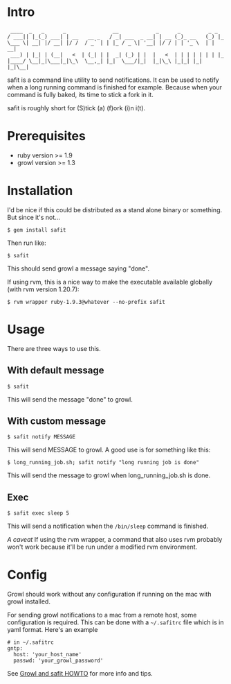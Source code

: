 # Intro
     ____  _   _      _               __            _      _         _ _
    / ___|| |_(_) ___| | __   __ _   / _| ___  _ __| | __ (_)_ __   (_) |_
    \___ \| __| |/ __| |/ /  / _` | | |_ / _ \| '__| |/ / | | '_ \  | | __|
     ___) | |_| | (__|   <  | (_| | |  _| (_) | |  |   <  | | | | | | | |_
    |____/ \__|_|\___|_|\_\  \__,_| |_|  \___/|_|  |_|\_\ |_|_| |_| |_|\__|


safit is a command line utility to send notifications. It can be used to
notify when a long running command is finished for example. Because when
your command is fully baked, its time to stick a fork in it.

safit is roughly short for (S)tick (a) (f)ork (i)n i(t).

# Prerequisites

* ruby version >= 1.9
* growl version >= 1.3

# Installation

I'd be nice if this could be distributed as a stand alone binary or
something. But since it's not...

    $ gem install safit

Then run like:

    $ safit

This should send growl a message saying "done".

If using rvm, this is a nice way to make the executable available
globally (with rvm version 1.20.7):

    $ rvm wrapper ruby-1.9.3@whatever --no-prefix safit

# Usage

There are three ways to use this.

## With default message

    $ safit

This will send the message "done" to growl.

## With custom message

    $ safit notify MESSAGE

This will send MESSAGE to growl. A good use is for something like this:

    $ long_running_job.sh; safit notify "long running job is done"

This will send the message to growl when long\_running\_job.sh is done.

## Exec

    $ safit exec sleep 5

This will send a notification when the `/bin/sleep` command is
finished.

*A caveat* If using the rvm wrapper, a command that also uses rvm
probably won't work because it'll be run under a modified rvm
environment.

# Config

Growl should work without any configuration if running on the mac with
growl installed.

For sending growl notifications to a mac from a remote host, some
configuration is required. This can be done with a `~/.safitrc` file which is
in yaml format. Here's an example

    # in ~/.safitrc
    gntp:
      host: 'your_host_name'
      passwd: 'your_growl_password'

See [Growl and safit HOWTO](https://github.com/ajh/safit/wiki/Growl-and-safit-HOWTO) for more info and tips.
